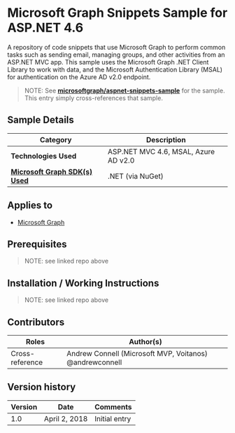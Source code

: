 # Microsoft Graph Snippets Sample for ASP.NET 4.6

A repository of code snippets that use Microsoft Graph to perform common tasks such as sending email, managing groups, and other activities from an ASP.NET MVC app. This sample uses the Microsoft Graph .NET Client Library to work with data, and the Microsoft Authentication Library (MSAL) for authentication on the Azure AD v2.0 endpoint.

> NOTE: See **[microsoftgraph/aspnet-snippets-sample](https://github.com/microsoftgraph/aspnet-snippets-sample)** for the sample. This entry simply cross-references that sample.

## Sample Details

|               Category               |             Description              |
| ------------------------------------ | ------------------------------------ |
| **Technologies Used**                | ASP.NET MVC 4.6, MSAL, Azure AD v2.0 |
| **[Microsoft Graph SDK(s) Used][1]** | .NET (via NuGet)                     |

## Applies to

* [Microsoft Graph](https://developer.microsoft.com/en-us/graph)

## Prerequisites

> NOTE: see linked repo above

## Installation / Working Instructions

> NOTE: see linked repo above

## Contributors

|      Roles      |                        Author(s)                        |
| --------------- | ------------------------------------------------------- |
| Cross-reference | Andrew Connell (Microsoft MVP, Voitanos) @andrewconnell |

## Version history

| Version |     Date      |   Comments    |
| ------- | ------------- | ------------- |
| 1.0     | April 2, 2018 | Initial entry |

[1]: https://developer.microsoft.com/en-us/graph/code-samples-and-sdks
